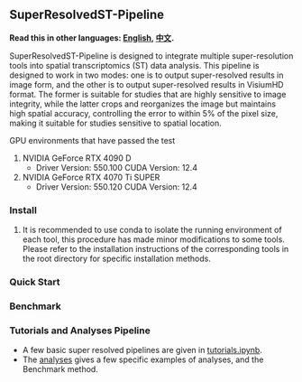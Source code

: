 ## SuperResolvedST-Pipeline

**Read this in other languages: [English](README.md), [中文](README.zh.md).**

SuperResolvedST-Pipeline is designed to integrate multiple super-resolution tools into spatial transcriptomics (ST) data analysis. This pipeline is designed to work in two modes: one is to output super-resolved results in image form, and the other is to output super-resolved results in VisiumHD format. The former is suitable for studies that are highly sensitive to image integrity, while the latter crops and reorganizes the image but maintains high spatial accuracy, controlling the error to within 5% of the pixel size, making it suitable for studies sensitive to spatial location.

GPU environments that have passed the test
1. NVIDIA GeForce RTX 4090 D
    - Driver Version: 550.100 CUDA Version: 12.4
2. NVIDIA GeForce RTX 4070 Ti SUPER
    - Driver Version: 550.120 CUDA Version: 12.4

### Install
1. It is recommended to use conda to isolate the running environment of each tool, this procedure has made minor modifications to some tools. Please refer to the installation instructions of the corresponding tools in the root directory for specific installation methods.

### Quick Start

### Benchmark

### Tutorials and Analyses Pipeline

- A few basic super resolved pipelines are given in [tutorials.ipynb](tutorials.ipynb).
- The [analyses](analyses) gives a few specific examples of analyses, and the Benchmark method.